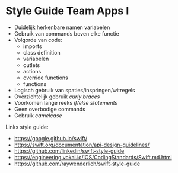 # Style Guide Team Apps I

* Duidelijk herkenbare namen variabelen
* Gebruik van commands boven elke functie
* Volgorde van code:
  * imports
  * class definition
  * variabelen
  * outlets
  * actions
  * override functions
  * functions
* Logisch gebruik van spaties/inspringen/witregels
* Overzichtelijk gebruik _curly braces_
* Voorkomen lange reeks _if/else statements_
* Geen overbodige commands
* Gebruik _camelcase_

Links style guide:

* https://google.github.io/swift/
* https://swift.org/documentation/api-design-guidelines/
* https://github.com/linkedin/swift-style-guide
* https://engineering.vokal.io/iOS/CodingStandards/Swift.md.html
* https://github.com/raywenderlich/swift-style-guide
